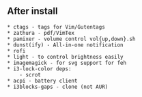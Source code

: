 ## After install
    * ctags - tags for Vim/Gutentags
    * zathura - pdf/VimTex
    * pamixer - volume control vol{up,down}.sh
    * dunst(ify) - All-in-one notification
    * rofi
    * light - to control brightness easily
    * imagemagick - for svg support for feh
    * i3-lock-color deps:
        - scrot
    * acpi - battery client
    * i3blocks-gaps - clone (not AUR)

